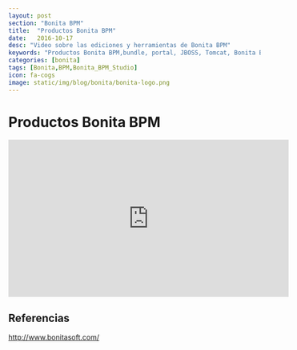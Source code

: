 ```yaml
---
layout: post
section: "Bonita BPM"
title:  "Productos Bonita BPM"
date:   2016-10-17
desc: "Video sobre las ediciones y herramientas de Bonita BPM"
keywords: "Productos Bonita BPM,bundle, portal, JBOSS, Tomcat, Bonita BPM Studio"
categories: [bonita]
tags: [Bonita,BPM,Bonita_BPM_Studio]
icon: fa-cogs
image: static/img/blog/bonita/bonita-logo.png
---
```


# Productos Bonita BPM #

<div class="delimitador-multimedia">
    <div class="contenido-multimedia">
        <iframe width="560" height="315" src="https://www.youtube.com/embed/29jevhdg1Jk?list=PLkQrLrDQK4Z3Ncpm1CLbHs0CvqYV1XJXU" frameborder="0" allowfullscreen></iframe>
    </div>
</div>

## Referencias ##

<http://www.bonitasoft.com/>

<!--more-->